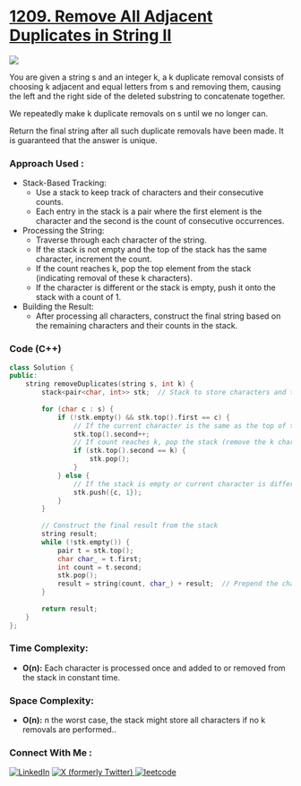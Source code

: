 # [1209. Remove All Adjacent Duplicates in String II](https://leetcode.com/problems/remove-all-adjacent-duplicates-in-string-ii/description/)

![](https://badgen.net/badge/Level/Medium/yellow)

You are given a string s and an integer k, a k duplicate removal consists of choosing k adjacent and equal letters from s and removing them, causing the left and the right side of the deleted substring to concatenate together.

We repeatedly make k duplicate removals on s until we no longer can.

Return the final string after all such duplicate removals have been made. It is guaranteed that the answer is unique.

### Approach Used :

-   Stack-Based Tracking:
    -   Use a stack to keep track of characters and their consecutive counts.
    -   Each entry in the stack is a pair where the first element is the character and the second is the count of consecutive occurrences.
-   Processing the String:
    -   Traverse through each character of the string.
    -   If the stack is not empty and the top of the stack has the same character, increment the count.
    -   If the count reaches k, pop the top element from the stack (indicating removal of these k characters).
    -   If the character is different or the stack is empty, push it onto the stack with a count of 1.
-   Building the Result:
    -   After processing all characters, construct the final string based on the remaining characters and their counts in the stack.

### Code (C++)

```cpp
class Solution {
public:
    string removeDuplicates(string s, int k) {
        stack<pair<char, int>> stk;  // Stack to store characters and their counts
        
        for (char c : s) {
            if (!stk.empty() && stk.top().first == c) {
                // If the current character is the same as the top of the stack
                stk.top().second++;
                // If count reaches k, pop the stack (remove the k characters)
                if (stk.top().second == k) {
                    stk.pop();
                }
            } else {
                // If the stack is empty or current character is different
                stk.push({c, 1});
            }
        }
        
        // Construct the final result from the stack
        string result;
        while (!stk.empty()) {
            pair t = stk.top();
            char char_ = t.first;
            int count = t.second;
            stk.pop();
            result = string(count, char_) + result;  // Prepend the characters
        }
        
        return result;
    }
};
```

### Time Complexity:
- **O(n):** Each character is processed once and added to or removed from the stack in constant time.

### Space Complexity:
- **O(n):** n the worst case, the stack might store all characters if no k removals are performed..

### Connect With Me : 

<a href="https://www.linkedin.com/in/shivam-ray-b4306524a/" target="_blank"><img src="https://img.shields.io/badge/LinkedIn-0077B5?style=for-the-badge&logo=linkedin&logoColor=white" alt="LinkedIn"></a>
<a href="https://x.com/rai_shivam11/" target="_blank"><img src="https://img.shields.io/badge/Twitter-1DA1F2?style=for-the-badge&logo=twitter&logoColor=white" alt="X (formerly Twitter)">
</a>
<a href="https://leetcode.com/u/shrunited0702/" target="_blank"><img src="https://img.shields.io/badge/LeetCode-000000?style=for-the-badge&logo=LeetCode&logoColor=#d16c06" alt="leetcode">
</a>